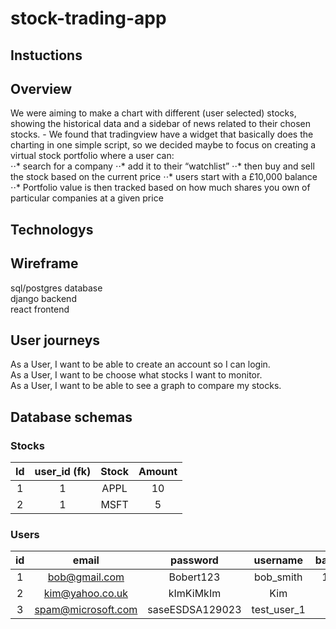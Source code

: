 # stock-trading-app
## Instuctions


## Overview
We were aiming to make a chart with different (user selected) stocks, showing the historical data and a sidebar of news related to their chosen stocks. - We found that tradingview have a widget that basically does the charting in one simple script, so we decided maybe to focus on creating a virtual stock portfolio where a user can:  
⋅⋅* search for a company
⋅⋅* add it to their “watchlist” 
⋅⋅* then buy and sell the stock based on the current price 
⋅⋅* users start with a £10,000 balance
⋅⋅* Portfolio value is then tracked based on how much shares you own of particular companies at a given price

## Technologys


## Wireframe
sql/postgres database  
django backend  
react frontend  
## User journeys
As a User, I want to be able to create an account so I can login.  
As a User, I want to be choose what stocks I want to monitor.  
As a User, I want to be able to see a graph to compare my stocks.
## Database schemas
### Stocks
| Id | user_id (fk) | Stock | Amount |
|:--:|:------------:|:-----:|:------:|
|  1 |       1      |  APPL |   10   |
|  2 |       1      |  MSFT |    5   |

### Users
| id |        email       |     password    |   username  | balance |
|:--:|:------------------:|:---------------:|:-----------:|:-------:|
|  1 |    bob@gmail.com   |    Bobert123    |  bob_smith  |   1000  |
|  2 |   kim@yahoo.co.uk  |    kImKiMkIm    |     Kim     |   500   |
|  3 | spam@microsoft.com | saseESDSA129023 | test_user_1 |    0    |

